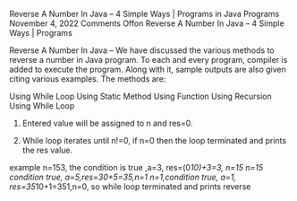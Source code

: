 Reverse A Number In Java – 4 Simple Ways | Programs
in Java Programs November 4, 2022 Comments Offon Reverse A Number In Java – 4 Simple Ways | Programs

Reverse A Number In Java – We have discussed the various methods to reverse a number in Java program. To each and every program, compiler is added to execute the program. Along with it, sample outputs are also given citing various examples. The methods are:

Using While Loop
Using Static Method
Using Function
Using Recursion
Using While Loop

1) Entered value will be assigned to n and res=0.

2) While loop iterates until n!=0, if n=0 then the loop terminated and prints the res  value.

example n=153, the condition is true ,a=3, res=(0*10)+3=3, n=15
n=15 condition true, a=5,res=30+5=35,n=1
n=1,condition true, a=1, res=35*10+1=351,n=0, so while loop terminated and prints reverse 